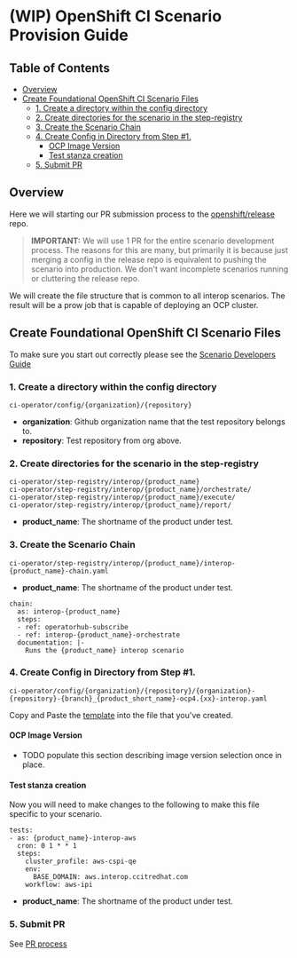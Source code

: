 # (WIP) OpenShift CI Scenario Provision Guide<!-- omit from toc -->

## Table of Contents<!-- omit from toc -->
- [Overview](#overview)
- [Create Foundational OpenShift CI Scenario Files](#create-foundational-openshift-ci-scenario-files)
  - [1. Create a directory within the config directory](#1-create-a-directory-within-the-config-directory)
  - [2. Create directories for the scenario in the step-registry](#2-create-directories-for-the-scenario-in-the-step-registry)
  - [3. Create the Scenario Chain](#3-create-the-scenario-chain)
  - [4. Create Config in Directory from Step #1.](#4-create-config-in-directory-from-step-1)
    - [OCP Image Version](#ocp-image-version)
    - [Test stanza creation](#test-stanza-creation)
  - [5. Submit PR](#5-submit-pr)

## Overview
Here we will starting our PR submission process to the [openshift/release](https://github.com/openshift/release) repo.
> **IMPORTANT:** 
> We will use 1 PR for the entire scenario development process. The reasons for this are many, but primarily it is because just merging a config in the release repo is equivalent to pushing the scenario into production. We don't want incomplete scenarios running or cluttering the release repo.

We will create the file structure that is common to all interop scenarios.
The result will be a prow job that is capable of deploying an OCP cluster.
## Create Foundational OpenShift CI Scenario Files
To make sure you start out correctly please see the [Scenario Developers Guide](../../Onboarding/Developers_Guide.md)
### 1. Create a directory within the config directory
    ci-operator/config/{organization}/{repository}
- **organization**: Github organization name that the test repository belongs to.
- **repository**: Test repository from org above.
### 2. Create directories for the scenario in the step-registry
    ci-operator/step-registry/interop/{product_name}
    ci-operator/step-registry/interop/{product_name}/orchestrate/
    ci-operator/step-registry/interop/{product_name}/execute/
    ci-operator/step-registry/interop/{product_name}/report/
- **product_name**: The shortname of the product under test.

### 3. Create the Scenario Chain
    ci-operator/step-registry/interop/{product_name}/interop-{product_name}-chain.yaml
- **product_name**: The shortname of the product under test.
```
chain:
  as: interop-{product_name}
  steps:
  - ref: operatorhub-subscribe
  - ref: interop-{product_name}-orchestrate
  documentation: |-
    Runs the {product_name} interop scenario
```

### 4. Create Config in Directory from Step #1.
    ci-operator/config/{organization}/{repository}/{organization}-{repository}-{branch}_{product_short_name}-ocp4.{xx}-interop.yaml

Copy and Paste the [template](https://github.com/openshift/release/blob/master/ci-operator/config/rhpit/interop-tests/rhpit-interop-tests-master__installer-rehearse-4.12.yaml) into the file that you've created.

#### OCP Image Version
- TODO populate this section describing image version selection once in place.


#### Test stanza creation
Now you will need to make changes to the following to make this file specific to your scenario.

```
tests:
- as: {product_name}-interop-aws
  cron: 0 1 * * 1
  steps:
    cluster_profile: aws-cspi-qe
    env:
      BASE_DOMAIN: aws.interop.ccitredhat.com
    workflow: aws-ipi
```
- **product_name**: The shortname of the product under test.

### 5. Submit PR
See [PR process](../../Onboarding/Developers_Guide.md#pr-process)